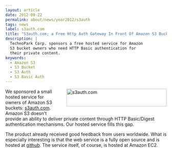 ```yaml
---
layout: article
date: 2012-09-22
permalink: about/news/year2012/s3auth
tags: news
label: s3auth.com
title: "S3auth.com; a Free Http Auth Gateway In Front Of Amazon S3 Bucket"
description: |
  TechnoPark Corp. sponsors a free hosted service for Amazon
  S3 bucket owners who need HTTP Basic authentication for
  their private content.
keywords:
  - Amazon S3
  - S3 Bucket
  - S3 Auth
  - S3 Basic Auth
---
```


<a href="http://www.s3auth.com">
  <img src="http://img.s3auth.com/logo.svg"
    alt="s3auth.com"
    style="width: 313px; height: 55px; float:right; margin-left: 2em; margin-bottom: 2em;"/>
</a>

We sponsored a small hosted service for owners of Amazon S3 buckets:
[s3auth.com](http://www.s3auth.com/). Amazon S3 doesn't provide an ability to deliver private
content through HTTP Basic/Digest authentication mechanisms. Our hosted service fills this gap.

The product already received good feedback from users worldwide. What is especially interesting is
that the web service is a fully open source and is hosted at
[github](https://github.com/yegor256/s3auth). The service itself, of course, is hosted at Amazon EC2.
